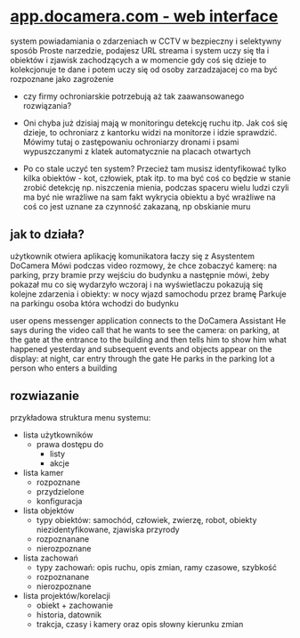 # [app.docamera.com - web interface](http://app.docamera.com)


system powiadamiania o zdarzeniach w CCTV w bezpieczny i selektywny sposób
Proste narzedzie, podajesz URL streama i system uczy się tła i obiektów i zjawisk zachodzących 
a w momencie gdy coś się dzieje to kolekcjonuje te dane i potem uczy się od osoby zarzadzajacej co ma być rozpoznane jako zagrożenie

+ czy firmy ochroniarskie potrzebują aż tak zaawansowanego rozwiązania?


+ Oni chyba już dzisiaj mają w monitoringu detekcję ruchu itp. Jak coś się dzieje, to ochroniarz z kantorku widzi na monitorze i idzie sprawdzić.
Mówimy tutaj o zastępowaniu ochroniarzy dronami i psami wypuszczanymi z klatek automatycznie na placach otwartych
 
+ Po co stale uczyć ten system? Przecież tam musisz identyfikować tylko kilka obiektów - kot, człowiek, ptak itp.
to ma być coś co będzie w stanie zrobić detekcję np. niszczenia mienia, podczas spaceru wielu ludzi
czyli ma być nie wrażliwe na sam fakt wykrycia obiektu a być wrażliwe na coś co jest uznane za czynność zakazaną, np obskianie muru


## jak to działa?

użytkownik otwiera aplikację komunikatora
łaczy się z Asystentem DoCamera
Mówi podczas video rozmowy, że chce zobaczyć kamerę:
na parking, 
przy bramie
przy wejściu do budynku
a następnie mówi, żeby pokazał mu co się wydarzyło wczoraj 
i na wyświetlaczu pokazują się kolejne zdarzenia i obiekty:
w nocy wjazd samochodu przez bramę
Parkuje na parkingu
osoba która wchodzi do budynku


user opens messenger application
connects to the DoCamera Assistant
He says during the video call that he wants to see the camera:
on parking,
at the gate
at the entrance to the building
and then tells him to show him what happened yesterday
and subsequent events and objects appear on the display:
at night, car entry through the gate
He parks in the parking lot
a person who enters a building



## rozwiazanie

 przykładowa struktura menu systemu:

+ lista użytkowników
  + prawa dostępu do
    + listy
    + akcje    
+ lista kamer
  + rozpoznane
  + przydzielone
  + konfiguracja 
+ lista objektów
  + typy obiektów: samochód, człowiek, zwierzę, robot, obiekty niezidentyfikowane, zjawiska przyrody
  + rozpoznanane
  + nierozpoznane
+ lista zachowań
  + typy zachowań: opis ruchu, opis zmian, ramy czasowe, szybkość
  + rozpoznanane
  + nierozpoznane
+ lista projektów/korelacji
  + obiekt + zachowanie
  + historia, datownik
  + trakcja, czasy i kamery oraz opis słowny kierunku zmian
